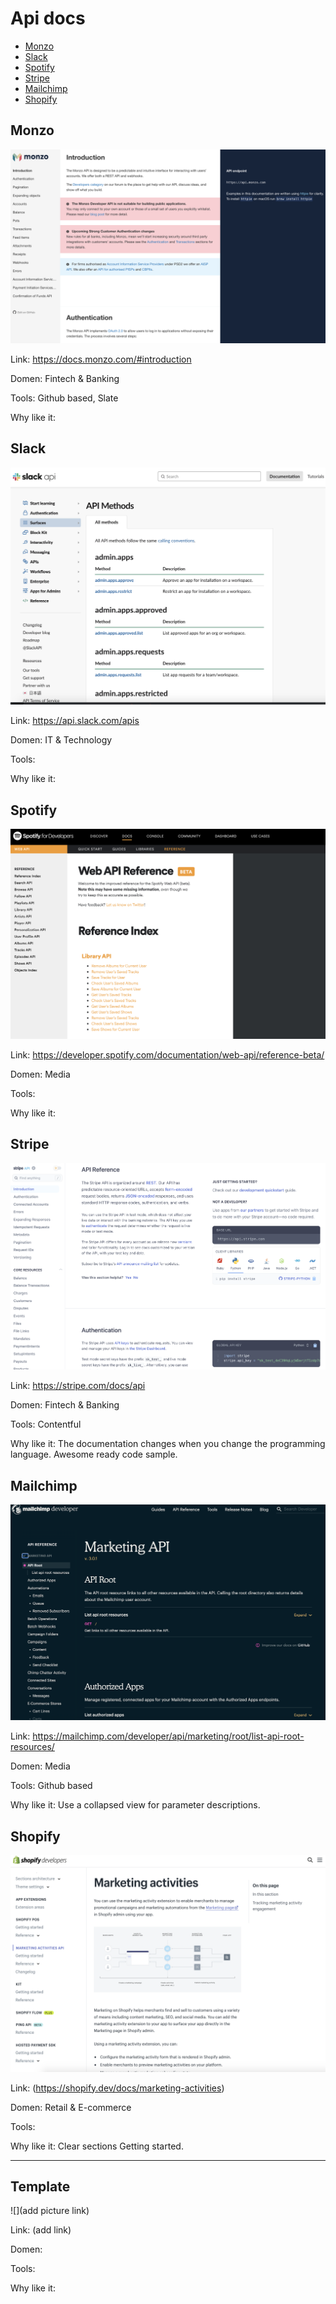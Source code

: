 # Api docs

* [Monzo](#monzo)
* [Slack](#slack)
* [Spotify](#spotify)
* [Stripe](#stripe)
* [Mailchimp](#stripe)
* [Shopify](#stripe)

## Monzo

![](/images/monzo-api.png)

Link: https://docs.monzo.com/#introduction

Domen: Fintech & Banking

Tools: Github based, Slate

Why like it:

## Slack

![](/images/slack-api.png)

Link: https://api.slack.com/apis

Domen: IT & Technology

Tools:

Why like it:

## Spotify

![](/images/spotify-api.png)

Link: https://developer.spotify.com/documentation/web-api/reference-beta/

Domen: Media

Tools:

Why like it:

## Stripe

![](/images/stripe-api.png)

Link: https://stripe.com/docs/api

Domen: Fintech & Banking

Tools: Сontentful

Why like it:  The documentation changes when you change the programming language. 
Awesome ready code sample. 

## Mailchimp

![](/images/mailchimp-api.png)

Link: https://mailchimp.com/developer/api/marketing/root/list-api-root-resources/

Domen: Media

Tools: Github based

Why like it:  Use a collapsed view for parameter descriptions. 

## Shopify

![](/images/shopify-api.png)

Link: (https://shopify.dev/docs/marketing-activities)

Domen: Retail & E-commerce 

Tools:

Why like it: Clear sections Getting started.

----
## Template

![](add picture link)

Link: (add link)

Domen: 

Tools:

Why like it:
